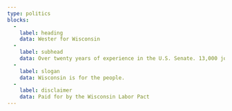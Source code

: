 ```yaml
---
type: politics
blocks:
  -
    label: heading
    data: Wester for Wisconsin
  -
    label: subhead
    data: Over twenty years of experience in the U.S. Senate. 13,000 jobs added in Wisconsin. A nationwide ban on automated harvesters. James L. Wester is ready to continue the fight for your right to work.
  -
    label: slogan
    data: Wisconsin is for the people.
  -
    label: disclaimer
    data: Paid for by the Wisconsin Labor Pact
---
```

